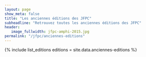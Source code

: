 ```yaml
---
layout: page
show_meta: false
title: "Les anciennes éditions des JFPC"
subheadline: "Retrouvez toutes les anciennes éditions des JFPC"
header:
   image_fullwidth: jfpc-amphi-2015.jpg
permalink: "/jfpc/anciennes-editions"
---
```


{% include list_editions editions = site.data.anciennes-editions %}
